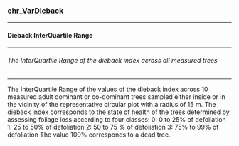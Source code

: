 ### chr_VarDieback



------
#### Dieback InterQuartile Range



------
###### The InterQuartile Range of the dieback index across all measured trees



------
The InterQuartile Range of the values of the dieback index across 10 measured adult dominant or co-dominant trees sampled either inside or in the vicinity of the representative circular plot with a radius of 15 m. The dieback index corresponds to the state of health of the trees determined by assessing foliage loss according to four classes:
0: 0 to 25% of defoliation
1: 25 to 50% of defoliation
2: 50 to 75 % of defoliation
3: 75% to 99% of defoliation
The value 100% corresponds to a dead tree.